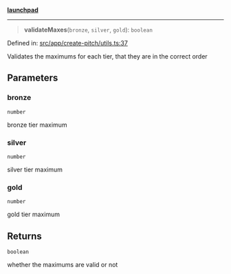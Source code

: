 [**launchpad**](index.md)

***

> **validateMaxes**(`bronze`, `silver`, `gold`): `boolean`

Defined in: [src/app/create-pitch/utils.ts:37](https://github.com/victorbratov/launchpad/blob/3cec89d9fa4be2794c552b4b2e488c08b6798868/src/app/create-pitch/utils.ts#L37)

Validates the maximums for each tier, that they are in the correct order

## Parameters

### bronze

`number`

bronze tier maximum

### silver

`number`

silver tier maximum

### gold

`number`

gold tier maximum

## Returns

`boolean`

whether the maximums are valid or not

